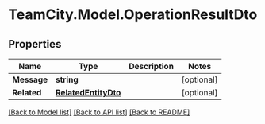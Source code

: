 # TeamCity.Model.OperationResultDto
## Properties

Name | Type | Description | Notes
------------ | ------------- | ------------- | -------------
**Message** | **string** |  | [optional] 
**Related** | [**RelatedEntityDto**](RelatedEntityDto.md) |  | [optional] 

[[Back to Model list]](../README.md#documentation-for-models) [[Back to API list]](../README.md#documentation-for-api-endpoints) [[Back to README]](../README.md)

